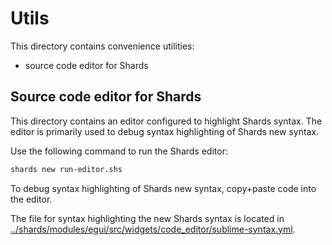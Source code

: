 # Utils

This directory contains convenience utilities:
 - source code editor for Shards

## Source code editor for Shards

This directory contains an editor configured to highlight Shards syntax. The editor is primarily used to debug syntax highlighting of Shards new syntax.

Use the following command to run the Shards editor:
```sh
shards new run-editor.shs
```

To debug syntax highlighting of Shards new syntax, copy+paste code into the editor.

The file for syntax highlighting the new Shards syntax is located in [../shards/modules/egui/src/widgets/code_editor/sublime-syntax.yml](../shards/modules/egui/src/widgets/code_editor/sublime-syntax.yml).
